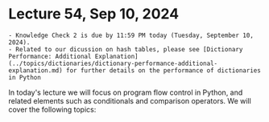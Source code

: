 # Lecture 54, Sep 10, 2024

```{admonition} Announcements
- Knowledge Check 2 is due by 11:59 PM today (Tuesday, September 10, 2024).
- Related to our dicussion on hash tables, please see [Dictionary Performance: Additional Explanation](../topics/dictionaries/dictionary-performance-additional-explanation.md) for further details on the performance of dictionaries in Python
```

In today's lecture we will focus on program flow control in Python, and related elements such as conditionals and comparison operators.  We will cover the following topics:
